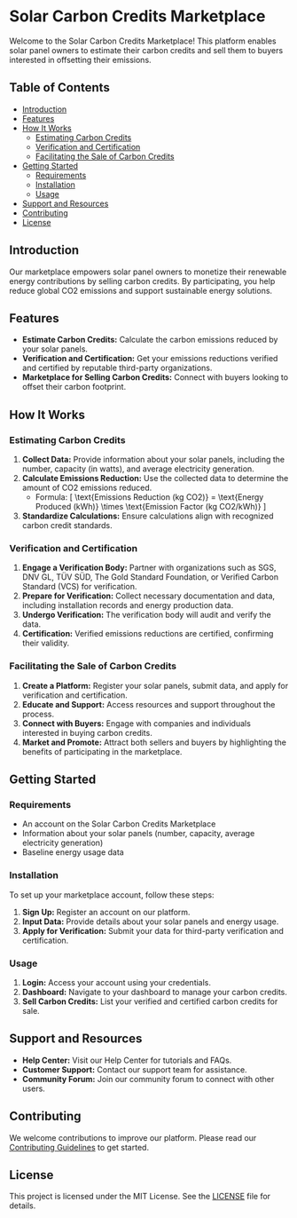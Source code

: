 # Solar Carbon Credits Marketplace

Welcome to the Solar Carbon Credits Marketplace! This platform enables solar panel owners to estimate their carbon credits and sell them to buyers interested in offsetting their emissions. 

## Table of Contents

- [Introduction](#introduction)
- [Features](#features)
- [How It Works](#how-it-works)
  - [Estimating Carbon Credits](#estimating-carbon-credits)
  - [Verification and Certification](#verification-and-certification)
  - [Facilitating the Sale of Carbon Credits](#facilitating-the-sale-of-carbon-credits)
- [Getting Started](#getting-started)
  - [Requirements](#requirements)
  - [Installation](#installation)
  - [Usage](#usage)
- [Support and Resources](#support-and-resources)
- [Contributing](#contributing)
- [License](#license)

## Introduction

Our marketplace empowers solar panel owners to monetize their renewable energy contributions by selling carbon credits. By participating, you help reduce global CO2 emissions and support sustainable energy solutions.

## Features

- **Estimate Carbon Credits:** Calculate the carbon emissions reduced by your solar panels.
- **Verification and Certification:** Get your emissions reductions verified and certified by reputable third-party organizations.
- **Marketplace for Selling Carbon Credits:** Connect with buyers looking to offset their carbon footprint.

## How It Works

### Estimating Carbon Credits

1. **Collect Data:** Provide information about your solar panels, including the number, capacity (in watts), and average electricity generation.
2. **Calculate Emissions Reduction:** Use the collected data to determine the amount of CO2 emissions reduced.
   - Formula: 
     \[
     \text{Emissions Reduction (kg CO2)} = \text{Energy Produced (kWh)} \times \text{Emission Factor (kg CO2/kWh)}
     \]
3. **Standardize Calculations:** Ensure calculations align with recognized carbon credit standards.

### Verification and Certification

1. **Engage a Verification Body:** Partner with organizations such as SGS, DNV GL, TÜV SÜD, The Gold Standard Foundation, or Verified Carbon Standard (VCS) for verification.
2. **Prepare for Verification:** Collect necessary documentation and data, including installation records and energy production data.
3. **Undergo Verification:** The verification body will audit and verify the data.
4. **Certification:** Verified emissions reductions are certified, confirming their validity.

### Facilitating the Sale of Carbon Credits

1. **Create a Platform:** Register your solar panels, submit data, and apply for verification and certification.
2. **Educate and Support:** Access resources and support throughout the process.
3. **Connect with Buyers:** Engage with companies and individuals interested in buying carbon credits.
4. **Market and Promote:** Attract both sellers and buyers by highlighting the benefits of participating in the marketplace.

## Getting Started

### Requirements

- An account on the Solar Carbon Credits Marketplace
- Information about your solar panels (number, capacity, average electricity generation)
- Baseline energy usage data

### Installation

To set up your marketplace account, follow these steps:

1. **Sign Up:** Register an account on our platform.
2. **Input Data:** Provide details about your solar panels and energy usage.
3. **Apply for Verification:** Submit your data for third-party verification and certification.

### Usage

1. **Login:** Access your account using your credentials.
2. **Dashboard:** Navigate to your dashboard to manage your carbon credits.
3. **Sell Carbon Credits:** List your verified and certified carbon credits for sale.

## Support and Resources

- **Help Center:** Visit our Help Center for tutorials and FAQs.
- **Customer Support:** Contact our support team for assistance.
- **Community Forum:** Join our community forum to connect with other users.

## Contributing

We welcome contributions to improve our platform. Please read our [Contributing Guidelines](CONTRIBUTING.md) to get started.

## License

This project is licensed under the MIT License. See the [LICENSE](LICENSE.md) file for details.